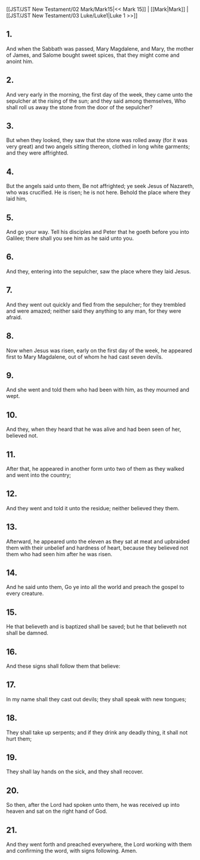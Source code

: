 [[JST/JST New Testament/02 Mark/Mark15|<< Mark 15]] | [[Mark|Mark]] | [[JST/JST New Testament/03 Luke/Luke1|Luke 1 >>]]
## 1.
And when the Sabbath was passed, Mary Magdalene, and Mary, the mother of James, and Salome bought sweet spices, that they might come and anoint him.
## 2.
And very early in the morning, the first day of the week, they came unto the sepulcher at the rising of the sun; and they said among themselves, Who shall roll us away the stone from the door of the sepulcher?
## 3.
But when they looked, they saw that the stone was rolled away (for it was very great) and two angels sitting thereon, clothed in long white garments; and they were affrighted.
## 4.
But the angels said unto them, Be not affrighted; ye seek Jesus of Nazareth, who was crucified. He is risen; he is not here. Behold the place where they laid him,
## 5.
And go your way. Tell his disciples and Peter that he goeth before you into Galilee; there shall you see him as he said unto you.
## 6.
And they, entering into the sepulcher, saw the place where they laid Jesus.
## 7.
And they went out quickly and fled from the sepulcher; for they trembled and were amazed; neither said they anything to any man, for they were afraid.
## 8.
Now when Jesus was risen, early on the first day of the week, he appeared first to Mary Magdalene, out of whom he had cast seven devils.
## 9.
And she went and told them who had been with him, as they mourned and wept.
## 10.
And they, when they heard that he was alive and had been seen of her, believed not.
## 11.
After that, he appeared in another form unto two of them as they walked and went into the country;
## 12.
And they went and told it unto the residue; neither believed they them.
## 13.
Afterward, he appeared unto the eleven as they sat at meat and upbraided them with their unbelief and hardness of heart, because they believed not them who had seen him after he was risen.
## 14.
And he said unto them, Go ye into all the world and preach the gospel to every creature.
## 15.
He that believeth and is baptized shall be saved; but he that believeth not shall be damned.
## 16.
And these signs shall follow them that believe:
## 17.
In my name shall they cast out devils; they shall speak with new tongues;
## 18.
They shall take up serpents; and if they drink any deadly thing, it shall not hurt them;
## 19.
They shall lay hands on the sick, and they shall recover.
## 20.
So then, after the Lord had spoken unto them, he was received up into heaven and sat on the right hand of God.
## 21.
And they went forth and preached everywhere, the Lord working with them and confirming the word, with signs following. Amen.

